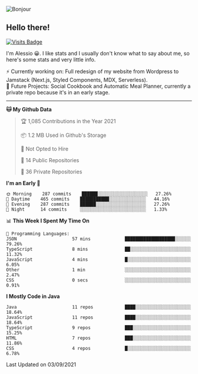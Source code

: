 ![Bonjour](https://i.redd.it/ayih4qogh2a51.png)

## Hello there!
[![Visits Badge](https://badges.pufler.dev/visits/PandaSekh/PandaSekh)](https://alessiofranceschi.me)

I'm Alessio 😀. I like stats and I usually don't know what to say about me, so here's some stats and very little info.

⚡ Currently working on: Full redesign of my website from Wordpress to Jamstack (Next.js, Styled Components, MDX, Serverless).  
🤔 Future Projects: Social Cookbook and Automatic Meal Planner, currently a private repo because it's in an early stage.

---

<!--START_SECTION:waka-->
**🐱 My Github Data** 

> 🏆 1,085 Contributions in the Year 2021
 > 
> 📦 1.2 MB Used in Github's Storage 
 > 
> 🚫 Not Opted to Hire
 > 
> 📜 14 Public Repositories 
 > 
> 🔑 36 Private Repositories  
 > 
**I'm an Early 🐤** 

```text
🌞 Morning    287 commits    ██████░░░░░░░░░░░░░░░░░░░   27.26% 
🌆 Daytime    465 commits    ███████████░░░░░░░░░░░░░░   44.16% 
🌃 Evening    287 commits    ██████░░░░░░░░░░░░░░░░░░░   27.26% 
🌙 Night      14 commits     ░░░░░░░░░░░░░░░░░░░░░░░░░   1.33%

```


📊 **This Week I Spent My Time On** 

```text
💬 Programming Languages: 
JSON                     57 mins             ███████████████████░░░░░░   79.26% 
TypeScript               8 mins              ██░░░░░░░░░░░░░░░░░░░░░░░   11.32% 
JavaScript               4 mins              █░░░░░░░░░░░░░░░░░░░░░░░░   6.05% 
Other                    1 min               ░░░░░░░░░░░░░░░░░░░░░░░░░   2.47% 
CSS                      0 secs              ░░░░░░░░░░░░░░░░░░░░░░░░░   0.91%

```

**I Mostly Code in Java** 

```text
Java                     11 repos            ████░░░░░░░░░░░░░░░░░░░░░   18.64% 
JavaScript               11 repos            ████░░░░░░░░░░░░░░░░░░░░░   18.64% 
TypeScript               9 repos             ███░░░░░░░░░░░░░░░░░░░░░░   15.25% 
HTML                     7 repos             ███░░░░░░░░░░░░░░░░░░░░░░   11.86% 
CSS                      4 repos             █░░░░░░░░░░░░░░░░░░░░░░░░   6.78%

```



 Last Updated on 03/09/2021
<!--END_SECTION:waka-->
